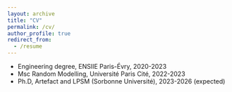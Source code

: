 ```yaml
---
layout: archive
title: "CV"
permalink: /cv/
author_profile: true
redirect_from:
  - /resume
---
```


* Engineering degree, ENSIIE Paris-Évry, 2020-2023
* Msc Random Modelling, Université Paris Cité, 2022-2023
* Ph.D, Artefact and LPSM (Sorbonne Université), 2023-2026 (expected)